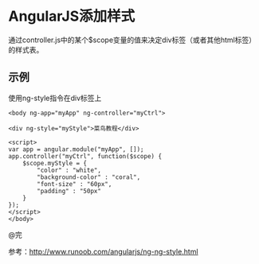 AngularJS添加样式
==========

通过controller.js中的某个$scope变量的值来决定div标签（或者其他html标签）的样式表。

## 示例
使用ng-style指令在div标签上
```
<body ng-app="myApp" ng-controller="myCtrl">

<div ng-style="myStyle">菜鸟教程</div>

<script>
var app = angular.module("myApp", []);
app.controller("myCtrl", function($scope) {
    $scope.myStyle = {
        "color" : "white",
        "background-color" : "coral",
        "font-size" : "60px",
        "padding" : "50px"
    }
});
</script>
</body>
```

@完

参考：<http://www.runoob.com/angularjs/ng-ng-style.html>

